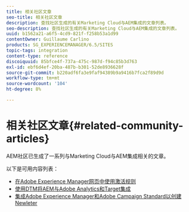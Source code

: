 ```yaml
---
title: 相关社区文章
seo-title: 相关社区文章
description: 查找社区生成的有关Marketing Cloud与AEM集成的文章列表。
seo-description: 查找社区生成的有关Marketing Cloud与AEM集成的文章列表。
uuid: b1562a21-a6f5-4cd9-821f-f258b53a1d99
contentOwner: Guillaume Carlino
products: SG_EXPERIENCEMANAGER/6.5/SITES
topic-tags: integration
content-type: reference
discoiquuid: 85bfce4f-737a-475c-987d-f94c85b3d763
exl-id: ebf6d4ef-20ba-487b-b301-52de8936628f
source-git-commit: b220adf6fa3e9faf94389b9a9416b7fca2f89d9d
workflow-type: tm+mt
source-wordcount: '104'
ht-degree: 8%

---
```


# 相关社区文章{#related-community-articles}

AEM社区已生成了一系列与Marketing Cloud与AEM集成相关的文章。

以下是可用内容列表：

* [在Adobe Experience Manager网页中使用激活规则](https://helpx.adobe.com/experience-manager/using/dtm.html)
* [使用DTM将AEM与Adobe Analytics和Target集成](https://helpx.adobe.com/experience-manager/using/integrate-digital-marketing-solutions.html)
* [集成Adobe Experience Manager和Adobe Campaign Standard以创建Newleter](https://helpx.adobe.com/experience-manager/using/aem_campaign.html)
